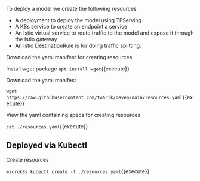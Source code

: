 To deploy a model we create the following resources
- A deployment to deploy the model using TFServing
- A K8s service to create an endpoint a service
- An Istio virtual service to route traffic to the model and expose it through the Istio gateway
- An Istio DestinationRule is for doing traffic splitting.

<!-- `git clone https://github.com/twarik/katacoda-scenarios.git`{{execute}}

`cat ./katacoda-scenarios/resources.yaml`{{execute}}

## Deployed via Kubectl

Create resources

`microk8s kubectl create -f ./katacoda-scenarios/resources.yaml`{{execute}} -->

Download the yaml manifest for creating resources

Install wget package
`apt install wget`{{execute}}

Download the yaml manifest

`wget https://raw.githubusercontent.com/twarik/maven/main/resources.yaml`{{execute}}

View the yaml containing specs for creating resources

`cat ./resources.yaml`{{execute}}

## Deployed via Kubectl

Create resources

`microk8s kubectl create -f ./resources.yaml`{{execute}}
